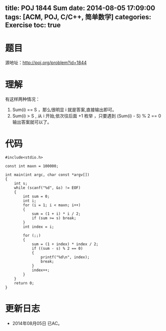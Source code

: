title: POJ 1844 Sum
date: 2014-08-05 17:09:00
tags: [ACM, POJ, C/C++, 简单数学]
categories: Exercise
toc: true
---
# 题目
源地址：http://poj.org/problem?id=1844

# 理解
有这样两种情况：
1. Sum(i) == S ，那么很明显 i 就是答案,直接输出即可。
2. Sum(i) > S , 从 i 开始,依次往后面 +1 枚举 ，只要遇到 (Sum(i) - S) % 2 == 0 输出答案就可以了。

<!-- more -->

# 代码
```
#include<stdio.h>

const int maxn = 100000;

int main(int argc, char const *argv[])
{
    int s;
    while (scanf("%d", &s) != EOF)
    {
        int sum = 0;
        int i;
        for (i = 1; i < maxn; i++)
        {
            sum = (1 + i) * i / 2;
            if (sum >= s) break;
        }
        int index = i;

        for (;;)
        {
            sum = (1 + index) * index / 2;
            if ((sum - s) % 2 == 0)
            {
                printf("%d\n", index);
                break;
            }
            index++;
        }
    }
    return 0;
}
```
	
# 更新日志
- 2014年08月05日 已AC。